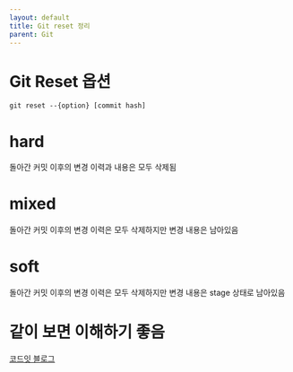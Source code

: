```yaml
---
layout: default
title: Git reset 정리
parent: Git
---
```


# Git Reset 옵션

```git
git reset --{option} [commit hash]
```

# hard

돌아간 커밋 이후의 변경 이력과 내용은 모두 삭제됨

# mixed

돌아간 커밋 이후의 변경 이력은 모두 삭제하지만 변경 내용은 남아있음

# soft

돌아간 커밋 이후의 변경 이력은 모두 삭제하지만 변경 내용은 stage 상태로 남아있음

# 같이 보면 이해하기 좋음

[코드잇 블로그](https://blog.naver.com/codeitofficial/221950118036)

